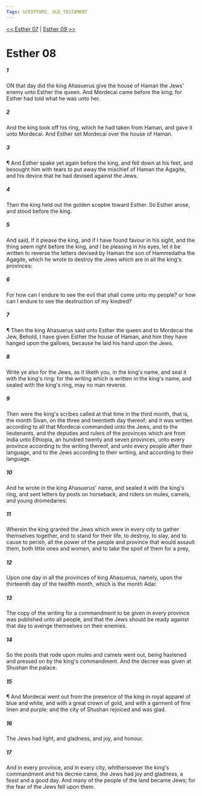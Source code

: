 ```yaml
---
Tags: SCRIPTURE, OLD_TESTAMENT
---
```


[<< Esther 07](OLD_TESTAMENT/17_Esther/Esther_07.md) | [Esther 09 >>](OLD_TESTAMENT/17_Esther/Esther_09.md)

# Esther 08

##### 1

ON that day did the king Ahasuerus give the house of Haman the Jews' enemy unto Esther the queen. And Mordecai came before the king; for Esther had told what he was unto her.

##### 2

And the king took off his ring, which he had taken from Haman, and gave it unto Mordecai. And Esther set Mordecai over the house of Haman.

##### 3

¶ And Esther spake yet again before the king, and fell down at his feet, and besought him with tears to put away the mischief of Haman the Agagite, and his device that he had devised against the Jews.

##### 4

Then the king held out the golden sceptre toward Esther. So Esther arose, and stood before the king.

##### 5

And said, If it please the king, and if I have found favour in his sight, and the thing seem right before the king, and I be pleasing in his eyes, let it be written to reverse the letters devised by Haman the son of Hammedatha the Agagite, which he wrote to destroy the Jews which are in all the king's provinces:

##### 6

For how can I endure to see the evil that shall come unto my people? or how can I endure to see the destruction of my kindred?

##### 7

¶ Then the king Ahasuerus said unto Esther the queen and to Mordecai the Jew, Behold, I have given Esther the house of Haman, and him they have hanged upon the gallows, because he laid his hand upon the Jews.

##### 8

Write ye also for the Jews, as it liketh you, in the king's name, and seal it with the king's ring: for the writing which is written in the king's name, and sealed with the king's ring, may no man reverse.

##### 9

Then were the king's scribes called at that time in the third month, that is, the month Sivan, on the three and twentieth day thereof; and it was written according to all that Mordecai commanded unto the Jews, and to the lieutenants, and the deputies and rulers of the provinces which are from India unto Ethiopia, an hundred twenty and seven provinces, unto every province according to the writing thereof, and unto every people after their language, and to the Jews according to their writing, and according to their language.

##### 10

And he wrote in the king Ahasuerus' name, and sealed it with the king's ring, and sent letters by posts on horseback, and riders on mules, camels, and young dromedaries:

##### 11

Wherein the king granted the Jews which were in every city to gather themselves together, and to stand for their life, to destroy, to slay, and to cause to perish, all the power of the people and province that would assault them, both little ones and women, and to take the spoil of them for a prey,

##### 12

Upon one day in all the provinces of king Ahasuerus, namely, upon the thirteenth day of the twelfth month, which is the month Adar.

##### 13

The copy of the writing for a commandment to be given in every province was published unto all people, and that the Jews should be ready against that day to avenge themselves on their enemies.

##### 14

So the posts that rode upon mules and camels went out, being hastened and pressed on by the king's commandment. And the decree was given at Shushan the palace.

##### 15

¶ And Mordecai went out from the presence of the king in royal apparel of blue and white, and with a great crown of gold, and with a garment of fine linen and purple: and the city of Shushan rejoiced and was glad.

##### 16

The Jews had light, and gladness, and joy, and honour.

##### 17

And in every province, and in every city, whithersoever the king's commandment and his decree came, the Jews had joy and gladness, a feast and a good day. And many of the people of the land became Jews; for the fear of the Jews fell upon them.

